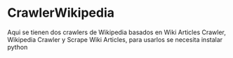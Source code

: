 # CrawlerWikipedia

Aqui se tienen dos crawlers de Wikipedia basados en Wiki Articles Crawler, Wikipedia Crawler y Scrape Wiki Articles, para usarlos se necesita instalar python
